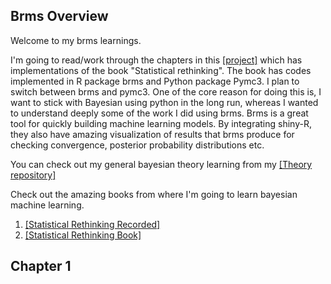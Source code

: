 Brms Overview
--------
Welcome to my brms learnings. 

I'm going to read/work through the chapters in this [[project]](https://bookdown.org/ajkurz/Statistical_Rethinking_recoded/) which has implementations of the book "Statistical rethinking". The book has codes implemented in R package brms and Python package Pymc3. I plan to switch between brms and pymc3. One of the core reason for doing this is, I want to stick with Bayesian using python in the long run, whereas I wanted to understand deeply some of the work I did using brms. Brms is a great tool for quickly building machine learning models. By integrating shiny-R, they also have amazing visualization of results that brms produce for checking convergence, posterior probability distributions etc. 

You can check out my general bayesian theory learning from my [[Theory repository]](https://github.com/vvrahul11/Bayesian_ml_dl_workout_area/tree/master/theory)

Check out the amazing books from where I'm going to learn bayesian machine learning.

1) [[Statistical Rethinking Recorded]](https://bookdown.org/ajkurz/Statistical_Rethinking_recoded/)
2) [[Statistical Rethinking Book]](http://xcelab.net/rm/statistical-rethinking/)



Chapter 1
---------

